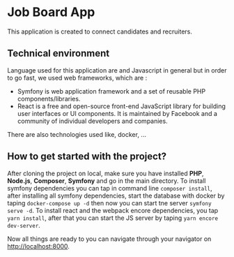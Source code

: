 # Job Board App
This application is created to connect candidates and recruiters.

Technical environment
---------------------
Language used for this application are and Javascript in general but in order to go fast, we used web frameworks, which are :
- Symfony is web application framework and a set of reusable PHP components/libraries.
- React is a free and open-source front-end JavaScript library for building user interfaces or UI components. It is maintained by Facebook and a community of individual developers and companies.

There are also technologies used like, docker, ...

How to get started with the project?
---------------------------------
After cloning the project on local, make sure you have installed **PHP**, **Node.js**, **Composer**, **Symfony** and go in the main directory.
To install symfony dependencies you can tap in command line `composer install`, after installing all symfony dependencies, start the database with docker by taping `docker-compose up -d` then now you can start tne server `symfony serve -d`.
To install react and the webpack encore dependencies, you tap `yarn install`, after that you can start the JS server by taping `yarn encore dev-server`.

Now all things are ready to you can navigate through your navigator on [http://localhost:8000](http://localhost:8000/).


